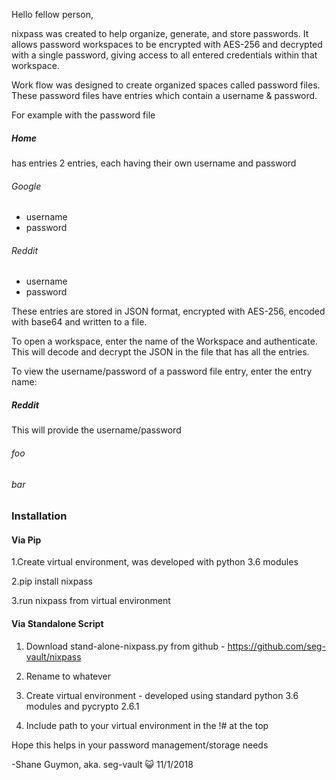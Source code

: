 Hello fellow person,

nixpass was created to help organize, generate, and store passwords. It allows password workspaces to be encrypted with AES-256 and decrypted with a single password, giving access to all entered credentials within that workspace.

Work flow was designed to create organized spaces called password files. These password files have entries which contain a username & password.

For example with the password file

##### Home


has entries 2 entries, each having their own username and password

###### Google

 * username
 * password

###### Reddit

 * username
 * password



These entries are stored in JSON format, encrypted with AES-256, encoded with base64 and written to a file.

To open a workspace, enter the name of the Workspace and authenticate. This will decode and decrypt the JSON in the file that has all the entries.



To view the username/password of a password file entry, enter the entry name:


##### Reddit


This will provide the username/password


###### foo
###### bar





### Installation

#### Via Pip

1.Create virtual environment, was developed with python 3.6 modules

2.pip install nixpass

3.run nixpass  from virtual environment



#### Via Standalone Script

1. Download stand-alone-nixpass.py from github - https://github.com/seg-vault/nixpass

2. Rename to whatever

3. Create virtual environment - developed using standard python 3.6 modules and pycrypto 2.6.1

4. Include path to your virtual environment in the !# at the top




Hope this helps in your password management/storage needs

-Shane Guymon, aka. seg-vault :smiley_cat:  11/1/2018
